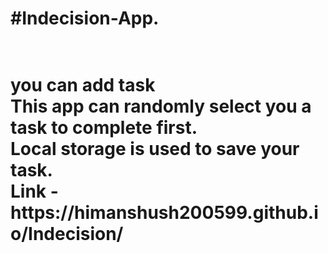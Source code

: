 <h1>#Indecision-App.<h1> <br>
you can add task<br>
This app can randomly select you a task to complete first.<br>
Local storage is used to save your task.<br>
Link -https://himanshush200599.github.io/Indecision/  
